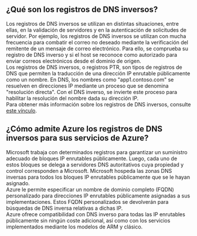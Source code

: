 ## ¿Qué son los registros de DNS inversos?

Los registros de DNS inversos se utilizan en distintas situaciones, entre ellas, en la validación de servidores y en la autenticación de solicitudes de servidor. Por ejemplo, los registros de DNS inversos se utilizan con mucha frecuencia para combatir el correo no deseado mediante la verificación del remitente de un mensaje de correo electrónico. Para ello, se comprueba su registro de DNS inverso y si el host se reconoce como autorizado para enviar correos electrónicos desde el dominio de origen.<BR> Los registros de DNS inversos, o registros PTR, son tipos de registros de DNS que permiten la traducción de una dirección IP enrutable públicamente como un nombre. En DNS, los nombres como "app1.contoso.com" se resuelven en direcciones IP mediante un proceso que se denomina "resolución directa". Con el DNS inverso, se invierte este proceso para habilitar la resolución del nombre dada su dirección IP.<BR> Para obtener más información sobre los registros de DNS inversos, consulte [este vínculo](http://en.wikipedia.org/wiki/Reverse_DNS_lookup).<BR>

## ¿Cómo admite Azure los registros de DNS inversos para sus servicios de Azure?

Microsoft trabaja con determinados registros para garantizar un suministro adecuado de bloques IP enrutables públicamente. Luego, cada uno de estos bloques se delega a servidores DNS autoritativos cuya propiedad y control corresponden a Microsoft. Microsoft hospeda las zonas DNS inversas para todos los bloques IP enrutables públicamente que se le hayan asignado. <BR> Azure le permite especificar un nombre de dominio completo (FQDN) personalizado para direcciones IP enrutables públicamente asignadas a sus implementaciones. Estos FQDN personalizados se devolverán para búsquedas de DNS inversa relativas a dichas IP.<BR> Azure ofrece compatibilidad con DNS inverso para todas las IP enrutables públicamente sin ningún coste adicional, así como con los servicios implementados mediante los modelos de ARM y clásico.

<!---HONumber=AcomDC_0316_2016-->
